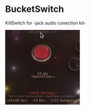 # BucketSwitch
KillSwitch for -jack audio conection kit-

![](https://github.com/eLeDeTe-LoDeTanda/BucketSwitch/raw/master/BucketSwitch.gif)
